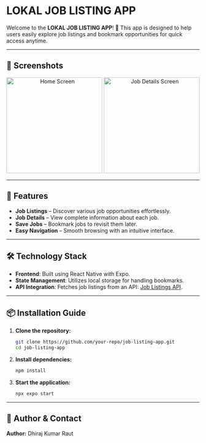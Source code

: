 # LOKAL JOB LISTING APP

Welcome to the **LOKAL JOB LISTING APP**! 🚀 This app is designed to help users easily explore job listings and bookmark opportunities for quick access anytime.

---

## 📱 Screenshots

<p align="center">
  <img src="./assets/images/home.png" alt="Home Screen" width="250"/>
  <img src="./assets/images/job-details.png" alt="Job Details Screen" width="250"/>
</p>

---

## 🚀 Features

- **Job Listings** – Discover various job opportunities effortlessly.  
- **Job Details** – View complete information about each job.  
- **Save Jobs** – Bookmark jobs to revisit them later.  
- **Easy Navigation** – Smooth browsing with an intuitive interface.  

---

## 🛠 Technology Stack

- **Frontend**: Built using React Native with Expo.  
- **State Management**: Utilizes local storage for handling bookmarks.  
- **API Integration**: Fetches job listings from an API: [Job Listings API](https://testapi.getlokalapp.com/common/jobs?page=1).  

---

## 📦 Installation Guide

1. **Clone the repository:**
   ```bash
   git clone https://github.com/your-repo/job-listing-app.git
   cd job-listing-app
   ```
2. **Install dependencies:**
   ```bash
   npm install
   ```
3. **Start the application:**
   ```bash
   npx expo start
   ```

---

## 📌 Author & Contact

**Author:** Dhiraj Kumar Raut
